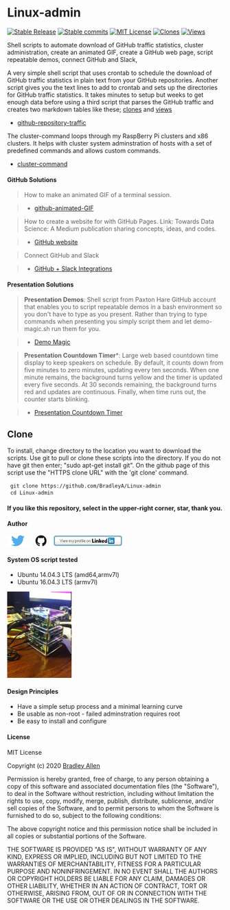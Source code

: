 # Linux-admin  
[![Stable Release](https://img.shields.io/badge/Release-3.2.0-blue.svg)](https://github.com/BradleyA/Linux-admin/releases/tag/3.2.0)
[![Stable commits](https://img.shields.io/github/commits-since/BradleyA/Linux-admin/3.2.0.svg)](https://github.com/BradleyA/Linux-admin/commits)
[![MIT License](http://img.shields.io/badge/License-MIT-red.png)](LICENSE)
[<img alt="Clones" src="https://img.shields.io/static/v1?label=Clones&message=137&color=blue">](images/clone.table.md)
[<img alt="Views" src="https://img.shields.io/static/v1?label=Views&message=3418&color=blue">](images/view.table.md)

Shell scripts to automate download of GitHub traffic statistics, cluster administration, create an animated GIF, create a GitHub web page, script repeatable demos, connect GitHub and Slack, 
  
A very simple shell script that uses crontab to schedule the download of GitHub traffic statistics in plain text from your GitHub repositories.  Another script gives you the text lines to add to crontab and sets up the directories for GitHub traffic statistics.   It takes minutes to setup but weeks to get enough data before using a third script that parses the GitHub traffic and creates two markdown tables like these; [clones](images/clone.table.md) and [views](images/view.table.md)
  
  * [github-repository-traffic](https://github.com/BradleyA/Linux-admin/tree/master/github-repository-traffic#github-repository-traffic-------------)

The cluster-command loops through my RaspBerry Pi clusters and x86 clusters.  It helps with cluster system adminstration of hosts with a set of predefined commands and allows custom commands.
 
  * [cluster-command](https://github.com/BradleyA/Linux-admin/tree/master/cluster-command)

#### GitHub Solutions

>How to make an animated GIF of a terminal session.

>  * [github-animated-GIF](https://github.com/BradleyA/Linux-admin/tree/master/github-animated-GIF)
  
>How to create a website for with GitHub Pages.  Link: Towards Data Science: A Medium publication sharing concepts, ideas, and codes.

>  * [GitHub website](https://towardsdatascience.com/how-to-create-a-free-github-pages-website-53743d7524e1)

>Connect GitHub and Slack
  
>  * [GitHub + Slack Integrations](https://zapier.com/apps/github/integrations/slack)
  
#### Presentation Solutions

>**Presentation Demos**: Shell script from Paxton Hare GitHub account that enables you to script repeatable demos in a bash environment so you don't have to type as you present. Rather than trying to type commands when presenting you simply script them and let demo-magic.sh run them for you.
  
>  * [Demo Magic](https://github.com/paxtonhare/demo-magic/blob/master/README.md#demo-magic)

>**Presentation Countdown Timer***: Large web based countdown time display to keep speakers on schedule.  By default, it counts down from five minutes to zero minutes, updating every ten seconds. When one minute remains, the background turns yellow and the timer is updated every five seconds. At 30 seconds remaining, the background turns red and updates are continuous. Finally, when time runs out, the counter starts blinking.

>  * [Presentation Countdown Timer](https://www.cs.hmc.edu/~geoff/countdowntimer.html)

## Clone
 
To install, change directory to the location you want to download the scripts. Use git to pull or clone these scripts into the directory. If you do not have git then enter; "sudo apt-get install git". On the github page of this script use the "HTTPS clone URL" with the 'git clone' command.
 
     git clone https://github.com/BradleyA/Linux-admin
     cd Linux-admin
 
#### If you like this repository, select in the upper-right corner, star, thank you.
  
#### Author
[<img id="twitter" src="images/twitter.png" width="50" a="twitter.com/bradleyaustintx/">](https://twitter.com/bradleyaustintx/)   [<img id="github" src="images/github.png" width="50" a="https://github.com/BradleyA/">](https://github.com/BradleyA/)    [<img src="images/linkedin.png" style="max-width:100%;" >](https://www.linkedin.com/in/bradleyhallen)
 
#### System OS script tested
  * Ubuntu 14.04.3 LTS (amd64,armv7l)
  * Ubuntu 16.04.3 LTS (armv7l)

<img id="respberry_cluster-1" src="images/IMG_2664.JPG" width="150" >
 
#### Design Principles
 * Have a simple setup process and a minimal learning curve
 * Be usable as non-root - failed adminstration requires root
 * Be easy to install and configure
 
#### License
MIT License
 
Copyright (c) 2020  [Bradley Allen](https://www.linkedin.com/in/bradleyhallen)
 
Permission is hereby granted, free of charge, to any person obtaining a copy of this software and associated documentation files (the "Software"), to deal in the Software without restriction, including without limitation the rights to use, copy, modify, merge, publish, distribute, sublicense, and/or sell copies of the Software, and to permit persons to whom the Software is furnished to do so, subject to the following conditions:
 
The above copyright notice and this permission notice shall be included in all copies or substantial portions of the Software.
 
THE SOFTWARE IS PROVIDED "AS IS", WITHOUT WARRANTY OF ANY KIND, EXPRESS OR IMPLIED, INCLUDING BUT NOT LIMITED TO THE WARRANTIES OF MERCHANTABILITY, FITNESS FOR A PARTICULAR PURPOSE AND NONINFRINGEMENT. IN NO EVENT SHALL THE AUTHORS OR COPYRIGHT HOLDERS BE LIABLE FOR ANY CLAIM, DAMAGES OR OTHER LIABILITY, WHETHER IN AN ACTION OF CONTRACT, TORT OR OTHERWISE, ARISING FROM, OUT OF OR IN CONNECTION WITH THE SOFTWARE OR THE USE OR OTHER DEALINGS IN THE SOFTWARE.
